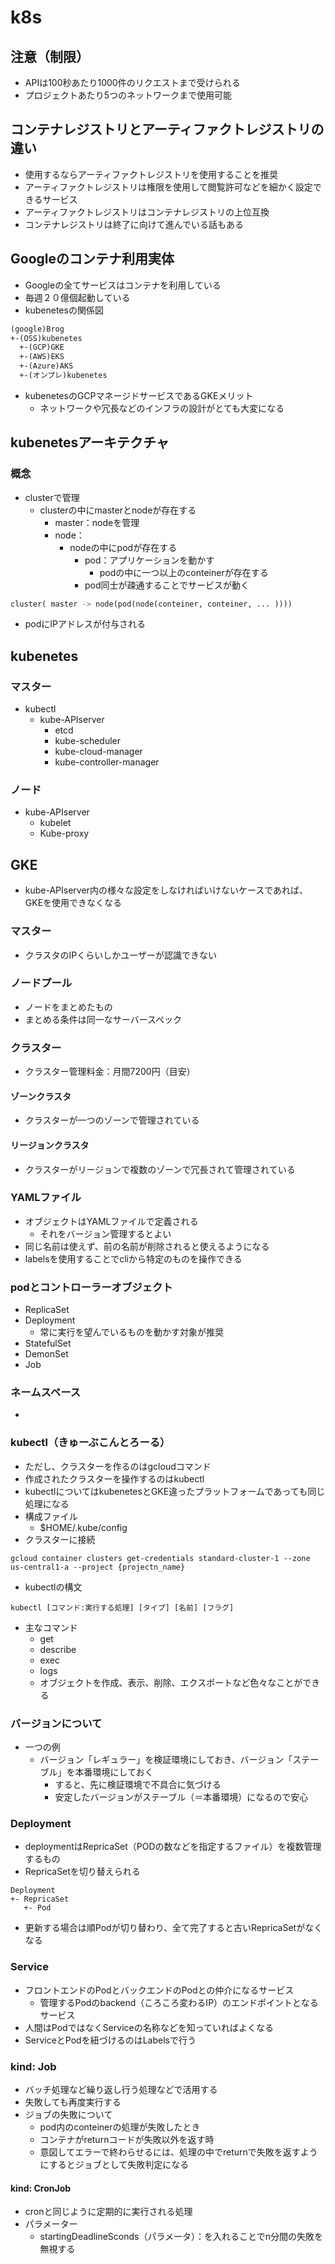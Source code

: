 # k8s
## 注意（制限）
- APIは100秒あたり1000件のリクエストまで受けられる
- プロジェクトあたり5つのネットワークまで使用可能

## コンテナレジストリとアーティファクトレジストリの違い
- 使用するならアーティファクトレジストリを使用することを推奨
- アーティファクトレジストリは権限を使用して閲覧許可などを細かく設定できるサービス
- アーティファクトレジストリはコンテナレジストリの上位互換
- コンテナレジストリは終了に向けて進んでいる話もある

## Googleのコンテナ利用実体
- Googleの全てサービスはコンテナを利用している
- 毎週２０億個起動している
- kubenetesの関係図
```md
(google)Brog
+-(OSS)kubenetes
  +-(GCP)GKE
  +-(AWS)EKS
  +-(Azure)AKS
  +-(オンプレ)kubenetes
```
- kubenetesのGCPマネージドサービスであるGKEメリット
  - ネットワークや冗長などのインフラの設計がとても大変になる

## kubenetesアーキテクチャ
### 概念
- clusterで管理
  - clusterの中にmasterとnodeが存在する
    - master：nodeを管理
    - node：
      - nodeの中にpodが存在する
        - pod：アプリケーションを動かす
          - podの中に一つ以上のconteinerが存在する
        - pod同士が疎通することでサービスが動く 
```py
cluster( master -> node(pod(node(conteiner, conteiner, ... ))))
```
- podにIPアドレスが付与される
## kubenetes
### マスター
- kubectl
  - kube-APIserver
    - etcd
    - kube-scheduler
    - kube-cloud-manager
    - kube-controller-manager
### ノード
- kube-APIserver
  - kubelet
  - Kube-proxy 
## GKE
- kube-APIserver内の様々な設定をしなければいけないケースであれば、GKEを使用できなくなる
### マスター
- クラスタのIPくらいしかユーザーが認識できない
### ノードプール
- ノードをまとめたもの
- まとめる条件は同一なサーバースペック
### クラスター
- クラスター管理料金：月間7200円（目安）
#### ゾーンクラスタ
- クラスターが一つのゾーンで管理されている
#### リージョンクラスタ
- クラスターがリージョンで複数のゾーンで冗長されて管理されている

### YAMLファイル
- オブジェクトはYAMLファイルで定義される
  - それをバージョン管理するとよい
- 同じ名前は使えず、前の名前が削除されると使えるようになる
- labelsを使用することでcliから特定のものを操作できる

### podとコントローラーオブジェクト
- ReplicaSet
- Deployment
  - 常に実行を望んでいるものを動かす対象が推奨
- StatefulSet
- DemonSet
- Job

### ネームスペース
-  

### kubectl（きゅーぶこんとろーる）
- ただし、クラスターを作るのはgcloudコマンド
- 作成されたクラスターを操作するのはkubectl
- kubectlについてはkubenetesとGKE違ったプラットフォームであっても同じ処理になる
- 構成ファイル
  - $HOME/.kube/config
- クラスターに接続
```
gcloud container clusters get-credentials standard-cluster-1 --zone us-central1-a --project {projectn_name}
```
- kubectlの構文
```
kubectl [コマンド:実行する処理] [タイプ] [名前] [フラグ]
```
- 主なコマンド
  - get
  - describe
  - exec 
  - logs
  - オブジェクトを作成、表示、削除、エクスポートなど色々なことができる

### バージョンについて
- 一つの例
  - バージョン「レギュラー」を検証環境にしておき、バージョン「ステーブル」を本番環境にしておく
    - すると、先に検証環境で不具合に気づける
    - 安定したバージョンがステーブル（＝本番環境）になるので安心

### Deployment
- deploymentはRepricaSet（PODの数などを指定するファイル）を複数管理するもの
- RepricaSetを切り替えられる
```
Deployment
+- RepricaSet
   +- Pod
```
- 更新する場合は順Podが切り替わり、全て完了すると古いRepricaSetがなくなる

### Service
- フロントエンドのPodとバックエンドのPodとの仲介になるサービス
  - 管理するPodのbackend（ころころ変わるIP）のエンドポイントとなるサービス
- 人間はPodではなくServiceの名称などを知っていればよくなる
- ServiceとPodを紐づけるのはLabelsで行う

### kind: Job
- バッチ処理など繰り返し行う処理などで活用する
- 失敗しても再度実行する
- ジョブの失敗について
  - pod内のconteinerの処理が失敗したとき
  - コンテナがreturnコードが失敗以外を返す時
  - 意図してエラーで終わらせるには、処理の中でreturnで失敗を返すようにするとジョブとして失敗判定になる
#### kind: CronJob
- cronと同じように定期的に実行される処理
- パラメーター
  - startingDeadlineSconds（パラメータ）：を入れることでn分間の失敗を無視する
